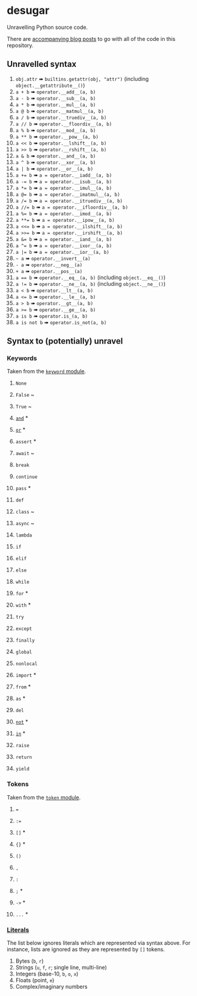 # desugar
Unravelling Python source code.

There are [accompanying blog posts](https://snarky.ca/tag/syntactic-sugar/) to
go with all of the code in this repository.

## Unravelled syntax

1. `obj.attr` ➠ `builtins.getattr(obj, "attr")` (including `object.__getattribute__()`)
1. `a + b` ➠ `operator.__add__(a, b)`
1. `a - b` ➠ `operator.__sub__(a, b)`
1. `a * b` ➠ `operator.__mul__(a, b)`
1. `a @ b` ➠ `operator.__matmul__(a, b)`
1. `a / b` ➠ `operator.__truediv__(a, b)`
1. `a // b` ➠ `operator.__floordiv__(a, b)`
1. `a % b` ➠ `operator.__mod__(a, b)`
1. `a ** b` ➠ `operator.__pow__(a, b)`
1. `a << b` ➠ `operator.__lshift__(a, b)`
1. `a >> b` ➠ `operator.__rshift__(a, b)`
1. `a & b` ➠ `operator.__and__(a, b)`
1. `a ^ b` ➠ `operator.__xor__(a, b)`
1. `a | b` ➠ `operator.__or__(a, b)`
1. `a += b` ➠ `a = operator.__iadd__(a, b)`
1. `a -= b` ➠ `a = operator.__isub__(a, b)`
1. `a *= b` ➠ `a = operator.__imul__(a, b)`
1. `a @= b` ➠ `a = operator.__imatmul__(a, b)`
1. `a /= b` ➠ `a = operator.__itruediv__(a, b)`
1. `a //= b` ➠ `a = operator.__ifloordiv__(a, b)`
1. `a %= b` ➠ `a = operator.__imod__(a, b)`
1. `a **= b` ➠ `a = operator.__ipow__(a, b)`
1. `a <<= b` ➠ `a = operator.__ilshift__(a, b)`
1. `a >>= b` ➠ `a = operator.__irshift__(a, b)`
1. `a &= b` ➠ `a = operator.__iand__(a, b)`
1. `a ^= b` ➠ `a = operator.__ixor__(a, b)`
1. `a |= b` ➠ `a = operator.__ior__(a, b)`
1. `~ a` ➠ `operator.__invert__(a)`
1. `- a` ➠ `operator.__neg__(a)`
1. `+ a` ➠ `operator.__pos__(a)`
1. `a == b` ➠ `operator.__eq__(a, b)`  (including `object.__eq__()`)
1. `a != b` ➠ `operator.__ne__(a, b)`  (including `object.__ne__()`)
1. `a < b` ➠ `operator.__lt__(a, b)`
1. `a <= b` ➠ `operator.__le__(a, b)`
1. `a > b` ➠ `operator.__gt__(a, b)`
1. `a >= b` ➠ `operator.__ge__(a, b)`
1. `a is b` ➠ `operator.is_(a, b)`
1. `a is not b` ➠ `operator.is_not(a, b)`

## Syntax to (potentially) unravel

### Keywords
Taken from the [`keyword` module](https://github.com/python/cpython/blob/v3.8.3/Lib/keyword.py).

1. `None`
1. `False` ~
1. `True` ~

1. [`and`](https://docs.python.org/3/reference/expressions.html#boolean-operations) *
1. [`or`](https://docs.python.org/3/reference/expressions.html#boolean-operations) *

1. `assert` *
1. `await` ~

1. `break`
1. `continue`
1. `pass` *


1. `def`
1. `class` ~
1. `async` ~
1. `lambda`

1. `if`
1. `elif`
1. `else`
1. `while`
1. `for` *
1. `with` *

1. `try`
1. `except`
1. `finally`

1. `global`
1. `nonlocal`

1. `import` *
1. `from` *
1. `as` *

1. `del`

1. [`not`](https://docs.python.org/3/reference/expressions.html#boolean-operations) *
1. [`in`](https://docs.python.org/3/reference/expressions.html#membership-test-operations) *

1. `raise`
1. `return`
1. `yield`

### Tokens
Taken from the [`token` module](https://github.com/python/cpython/blob/v3.8.3/Lib/token.py).

1. `=`
1. `:=`

1. `[]` *
1. `{}` *

1. `()`
1. `,`
1. `:`
1. `;` *

1. `->` *

1. `...` *

### [Literals](https://docs.python.org/3.8/reference/lexical_analysis.html#literals)

The list below ignores literals which are represented via syntax above.
For instance, lists are ignored as they are represented by `[]` tokens.

1. Bytes (`b`, `r`)
1. Strings (`u`, `f`, `r`; single line, multi-line)
1. Integers (base-10, `b`, `o`, `x`)
1. Floats (point, `e`)
1. Complex/imaginary numbers
